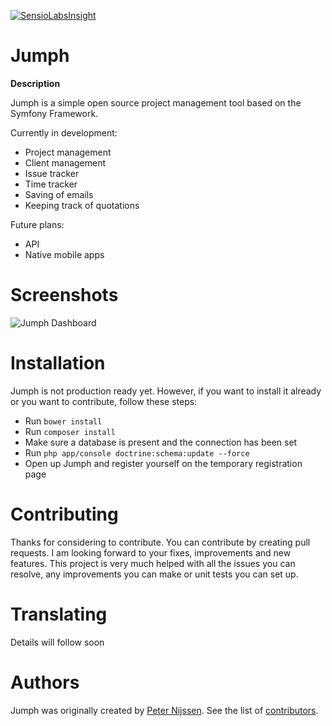 [![SensioLabsInsight](https://insight.sensiolabs.com/projects/10b7bd65-d1b4-41d7-9569-2ffee88014b7/mini.png)](https://insight.sensiolabs.com/projects/10b7bd65-d1b4-41d7-9569-2ffee88014b7)

Jumph
=====

**Description**

Jumph is a simple open source project management tool based on the Symfony Framework.

Currently in development:
- Project management
- Client management
- Issue tracker
- Time tracker
- Saving of emails
- Keeping track of quotations

Future plans:
- API
- Native mobile apps

Screenshots
=====

![Jumph Dashboard](http://i57.tinypic.com/fonjac.png)


Installation
=====

Jumph is not production ready yet. However, if you want to install it already or you want to contribute, follow these steps:
- Run `bower install`
- Run `composer install`
- Make sure a database is present and the connection has been set
- Run `php app/console doctrine:schema:update --force`
- Open up Jumph and register yourself on the temporary registration page

Contributing
=====

Thanks for considering to contribute. You can contribute by creating pull requests. I am looking forward to your fixes, improvements and new features. This project is very much helped with all the issues you can resolve, any improvements you can make or unit tests you can set up.


Translating
=====

Details will follow soon

Authors
=====

Jumph was originally created by [Peter Nijssen](https://www.peternijssen.nl).
See the list of [contributors](https://github.com/jumph-io/Jumph/graphs/contributors).
